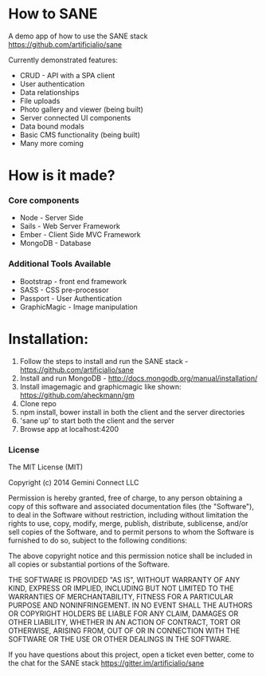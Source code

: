 
How to SANE
==========================
A demo app of how to use the SANE stack https://github.com/artificialio/sane

Currently demonstrated features:

+ CRUD - API with a SPA client
+ User authentication
+ Data relationships
+ File uploads
+ Photo gallery and viewer (being built) 
+ Server connected UI components
+ Data bound modals
+ Basic CMS functionality (being built) 
+ Many more coming

How is it made?
==========================

### Core components

+ Node - Server Side
+ Sails - Web Server Framework
+ Ember - Client Side MVC Framework
+ MongoDB - Database

### Additional Tools Available
+ Bootstrap - front end framework
+ SASS - CSS pre-processor
+ Passport - User Authentication
+ GraphicMagic - Image manipulation


Installation:
==========================
1. Follow the steps to install and run the SANE stack - https://github.com/artificialio/sane
2. Install and run MongoDB - http://docs.mongodb.org/manual/installation/
3. Install imagemagic and graphicmagic like shown: https://github.com/aheckmann/gm
4. Clone repo
5. npm install, bower install in both the client and the server directories
6. 'sane up' to start both the client and the server
7. Browse app at localhost:4200

### License 
The MIT License (MIT)

Copyright (c) 2014 Gemini Connect LLC

Permission is hereby granted, free of charge, to any person obtaining a copy
of this software and associated documentation files (the "Software"), to deal
in the Software without restriction, including without limitation the rights
to use, copy, modify, merge, publish, distribute, sublicense, and/or sell
copies of the Software, and to permit persons to whom the Software is
furnished to do so, subject to the following conditions:

The above copyright notice and this permission notice shall be included in
all copies or substantial portions of the Software.

THE SOFTWARE IS PROVIDED "AS IS", WITHOUT WARRANTY OF ANY KIND, EXPRESS OR
IMPLIED, INCLUDING BUT NOT LIMITED TO THE WARRANTIES OF MERCHANTABILITY,
FITNESS FOR A PARTICULAR PURPOSE AND NONINFRINGEMENT. IN NO EVENT SHALL THE
AUTHORS OR COPYRIGHT HOLDERS BE LIABLE FOR ANY CLAIM, DAMAGES OR OTHER
LIABILITY, WHETHER IN AN ACTION OF CONTRACT, TORT OR OTHERWISE, ARISING FROM,
OUT OF OR IN CONNECTION WITH THE SOFTWARE OR THE USE OR OTHER DEALINGS IN
THE SOFTWARE.

If you have questions about this project, open a ticket even better, come to the chat for the SANE stack https://gitter.im/artificialio/sane
